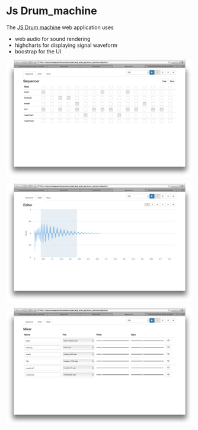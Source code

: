 # Js Drum_machine

The [JS Drum machine](http://vincentchoqueuse.github.io/drum_machine/) web application uses

* web audio for sound rendering
* highcharts for displaying signal waveform
* boostrap for the UI

![JS drum machine](screenshot1.jpg)

![JS drum machine](screenshot2.jpg)

![JS drum machine](screenshot3.jpg)